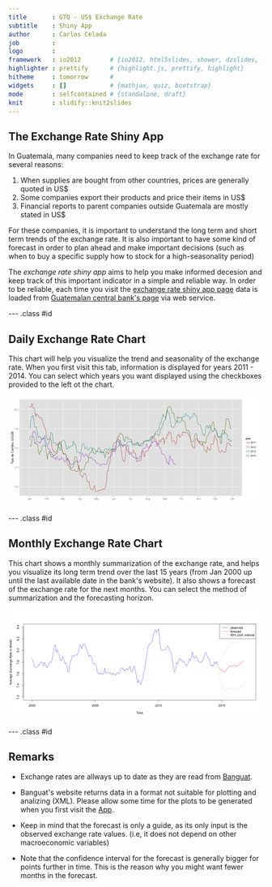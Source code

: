 ```yaml
---
title       : GTQ - US$ Exchange Rate
subtitle    : Shiny App
author      : Carlos Celada
job         : 
logo        : 
framework   : io2012        # {io2012, html5slides, shower, dzslides, ...}
highlighter : prettify      # {highlight.js, prettify, highlight}
hitheme     : tomorrow      # 
widgets     : []            # {mathjax, quiz, bootstrap}
mode        : selfcontained # {standalone, draft}
knit        : slidify::knit2slides
---
```


## The Exchange Rate Shiny App

In Guatemala, many companies need to keep track of the exchange rate for several reasons:

1. When supplies are bought from other countries, prices are generally quoted in US$
2. Some companies export their products and price their items in US$
3. Financial reports to parent companies outside Guatemala are mostly stated in US$

For these companies, it is important to understand the long term and short term trends of the exchange rate. It is also important to have some kind of forecast in order to plan ahead and make important decisions (such as when to buy a specific supply how to stock for a high-seasonality period)

The *exchange rate shiny app* aims to help you make informed decesion and keep track of this important indicator in a simple and reliable way. In order to be reliable, each time you visit the [exchange rate shiny app page](https://talent.shinyapps.io/Project/) data is loaded from [Guatemalan central bank's page](http://banguat.gob.gt/default.asp?lang=2) via web service.

--- .class #id 
## Daily Exchange Rate Chart

This chart will help you visualize the trend and seasonality of the exchange rate. When you first visit this tab, information is displayed for years 2011 - 2014. You can select which years you want displayed using the checkboxes provided to the left ot the chart.

![plot of chunk unnamed-chunk-2](assets/fig/unnamed-chunk-2.png) 

--- .class #id 
## Monthly Exchange Rate Chart

This chart shows a monthly summarization of the exchange rate, and helps you visualize its long term trend over the last 15 years (from Jan 2000 up until the last available date in the bank's website). It also shows a forecast of the exchange rate for the next months. You can select the method of summarization and the forecasting horizon.

![plot of chunk unnamed-chunk-4](assets/fig/unnamed-chunk-4.png) 

--- .class #id 
## Remarks

* Exchange rates are allways up to date as they are read from [Banguat](http://banguat.gob.gt/default.asp?lang=2).

* Banguat's website returns data in a format not suitable for plotting and analizing (XML). Please allow some time for the plots to be generated when you first visit the [App](https://talent.shinyapps.io/Project/).

* Keep in mind that the forecast is only a guide, as its only input is the observed exchange rate values. (i.e, it does not depend on other macroeconomic variables)

* Note that the confidence interval for the forecast is generally bigger for points further in time. This is the reason why you might want fewer months in the forecast.

